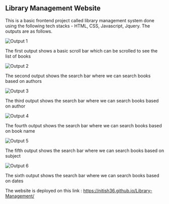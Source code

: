 ## Library Management Website

This is a basic frontend project called library management system done using the following tech stacks - HTML, CSS, Javascript, Jquery. The outputs are as follows.

![Output 1](https://github.com/Nitish36/Project-Guidance/assets/91598274/0dd93642-0d3f-43a5-a07f-5c5185d44a13)

The first output shows a basic scroll bar which can be scrolled to see the list of books

![Output 2](https://github.com/Nitish36/Project-Guidance/assets/91598274/eb7bc6f3-20e4-45da-80df-e38341caa727)

The second output shows the search bar where we can search books based on authors

![Output 3](https://github.com/Nitish36/Project-Guidance/assets/91598274/e4d18ac7-62fd-4875-bbc7-54bbc4915d54)

The third output shows the search bar where we can search books based on author

![Output 4](https://github.com/Nitish36/Project-Guidance/assets/91598274/1a939995-a814-4282-8a94-c8e4aff1bae3)

The fourth output shows the search bar where we can search books based on book name

![Output 5](https://github.com/Nitish36/Project-Guidance/assets/91598274/9b35f628-ae20-4111-a788-e8d44a2177b1)

The fifth output shows the search bar where we can search books based on subject


![Output 6](https://github.com/Nitish36/Project-Guidance/assets/91598274/fc7a81bd-98be-4cd3-9b0c-48320e3986ff)

The sixth output shows the search bar where we can search books based on dates


The website is deployed on this link : https://nitish36.github.io/Library-Management/

